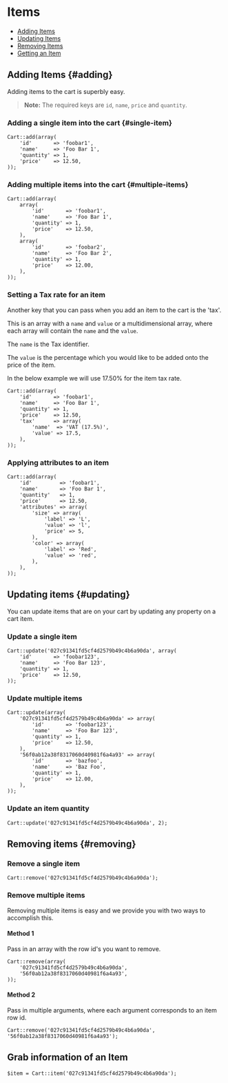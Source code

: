 # Items

- [Adding Items](#adding)
- [Updating Items](#updating)
- [Removing Items](#removing)
- [Getting an Item](#getting)

## Adding Items {#adding}

Adding items to the cart is superbly easy.

> **Note:** The required keys are `id`, `name`, `price` and `quantity`.

### Adding a single item into the cart {#single-item}

	Cart::add(array(
		'id'       => 'foobar1',
		'name'     => 'Foo Bar 1',
		'quantity' => 1,
		'price'    => 12.50,
	));

### Adding multiple items into the cart {#multiple-items}

	Cart::add(array(
		array(
			'id'       => 'foobar1',
			'name'     => 'Foo Bar 1',
			'quantity' => 1,
			'price'    => 12.50,
		),
		array(
			'id'       => 'foobar2',
			'name'     => 'Foo Bar 2',
			'quantity' => 1,
			'price'    => 12.00,
		),
	));

### Setting a Tax rate for an item

Another key that you can pass when you add an item to the cart is the 'tax'.

This is an array with a `name` and  `value` or a multidimensional array, where
each array will contain the `name` and the `value`.

The `name` is the Tax identifier.

The `value` is the percentage which you would like to be added onto the price of the item.

In the below example we will use 17.50% for the item tax rate.

	Cart::add(array(
		'id'       => 'foobar1',
		'name'     => 'Foo Bar 1',
		'quantity' => 1,
		'price'    => 12.50,
		'tax'      => array(
			'name'  => 'VAT (17.5%)',
			'value' => 17.5,
		),
	));

### Applying attributes to an item

	Cart::add(array(
		'id'         => 'foobar1',
		'name'       => 'Foo Bar 1',
		'quantity'   => 1,
		'price'      => 12.50,
		'attributes' => array(
			'size' => array(
				'label' => 'L',
				'value' => 'l',
				'price' => 5,
			),
			'color' => array(
				'label' => 'Red',
				'value' => 'red',
			),
		),
	));


## Updating items {#updating}

You can update items that are on your cart by updating any property on a cart item.

### Update a single item

	Cart::update('027c91341fd5cf4d2579b49c4b6a90da', array(
		'id'       => 'foobar123',
		'name'     => 'Foo Bar 123',
		'quantity' => 1,
		'price'    => 12.50,
	));

### Update multiple items

	Cart::update(array(
		'027c91341fd5cf4d2579b49c4b6a90da' => array(
			'id'       => 'foobar123',
			'name'     => 'Foo Bar 123',
			'quantity' => 1,
			'price'    => 12.50,
		),
		'56f0ab12a38f8317060d40981f6a4a93' => array(
			'id'       => 'bazfoo',
			'name'     => 'Baz Foo',
			'quantity' => 1,
			'price'    => 12.00,
		),
	));

### Update an item quantity

	Cart::update('027c91341fd5cf4d2579b49c4b6a90da', 2);


## Removing items {#removing}

### Remove a single item

	Cart::remove('027c91341fd5cf4d2579b49c4b6a90da');

### Remove multiple items

Removing multiple items is easy and we provide you with two ways to accomplish this.

#### Method 1

Pass in an array with the row id's you want to remove.

	Cart::remove(array(
		'027c91341fd5cf4d2579b49c4b6a90da',
		'56f0ab12a38f8317060d40981f6a4a93',
	));

#### Method 2

Pass in multiple arguments, where each argument corresponds to an item row id.

	Cart::remove('027c91341fd5cf4d2579b49c4b6a90da', '56f0ab12a38f8317060d40981f6a4a93');


## Grab information of an Item

	$item = Cart::item('027c91341fd5cf4d2579b49c4b6a90da');
